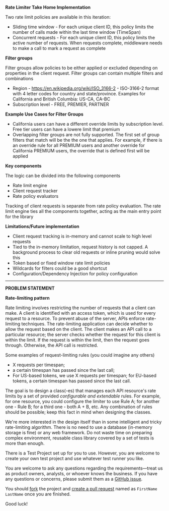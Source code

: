 ﻿**Rate Limiter Take Home Implementation**

Two rate limit policies are available in this iteration:
* Sliding time window - For each unique client ID, this policy limits the number of calls made within the last time window (TimeSpan) 
* Concurrent requests - For each unique client ID, this policy limits the active number of requests. When requests complete, middleware needs to make a call to mark a request as complete

**Filter groups**

Filter groups allow policies to be either applied or excluded depending on properties in the client request. Filter groups can contain multiple filters and combinations
* Region -  https://en.wikipedia.org/wiki/ISO_3166-2 - ISO-3166-2 format with 4 letter codes for country and state/province. Examples for California and British Columbia: US-CA, CA-BC
* Subscription level - FREE, PREMIER, PARTNER

**Example Use Cases for Filter Groups**
* California users can have a different override limits by subscription level. Free tier users can have a lowere limit that premium
* Overlapping filter groups are not fully supported. The first set of group filters that match will be the the one that applies. For example, if there is an override rule for all PREMIUM users and another override for California PREMIUM users, the override that is defined first will be applied 

**Key components**

The logic can be divided into the following components
* Rate limit engine
* Client request tracker
* Rate policy evaluators

Tracking of client requests is separate from rate policy evaluation. The rate limit engine ties all the components together, acting as the main entry point for the library

**Limitations/Future implementation**

* Client request tracking is in-memory and cannot scale to high level requests
* Tied to the in-memory limitation, request history is not capped. A background process to clear old requests or inline pruning would solve this
* Token based or fixed window rate limit policies
* Wildcards for filters could be a good shortcut
* Configuration/Dependency Injection for policy configuration

___

**PROBLEM STATEMENT**

**Rate-limiting pattern**

Rate limiting involves restricting the number of requests that a client can make.
A client is identified with an access token, which is used for every request to a resource.
To prevent abuse of the server, APIs enforce rate-limiting techniques.
The rate-limiting application can decide whether to allow the request based on the client.
The client makes an API call to a particular resource; the server checks whether the request for this client is within the limit.
If the request is within the limit, then the request goes through.
Otherwise, the API call is restricted.

Some examples of request-limiting rules (you could imagine any others)
* X requests per timespan;
* a certain timespan has passed since the last call;
* For US-based tokens, we use X requests per timespan; for EU-based tokens, a certain timespan has passed since the last call.

The goal is to design a class(-es) that manages each API resource's rate limits by a set of provided *configurable and extendable* rules. For example, for one resource, you could configure the limiter to use Rule A; for another one - Rule B; for a third one - both A + B, etc. Any combination of rules should be possible; keep this fact in mind when designing the classes.

We're more interested in the design itself than in some intelligent and tricky rate-limiting algorithm. There is no need to use a database (in-memory storage is fine) or any web framework. Do not waste time on preparing complex environment, reusable class library covered by a set of tests is more than enough.

There is a Test Project set up for you to use. However, you are welcome to create your own test project and use whatever test runner you like.   

You are welcome to ask any questions regarding the requirements—treat us as product owners, analysts, or whoever knows the business.
If you have any questions or concerns, please submit them as a [GitHub issue](https://github.com/crexi-dev/rate-limiter/issues).

You should [fork](https://help.github.com/en/github/getting-started-with-github/fork-a-repo) the project and [create a pull request](https://help.github.com/en/github/collaborating-with-issues-and-pull-requests/creating-a-pull-request-from-a-fork) named as `FirstName LastName` once you are finished.

Good luck!
